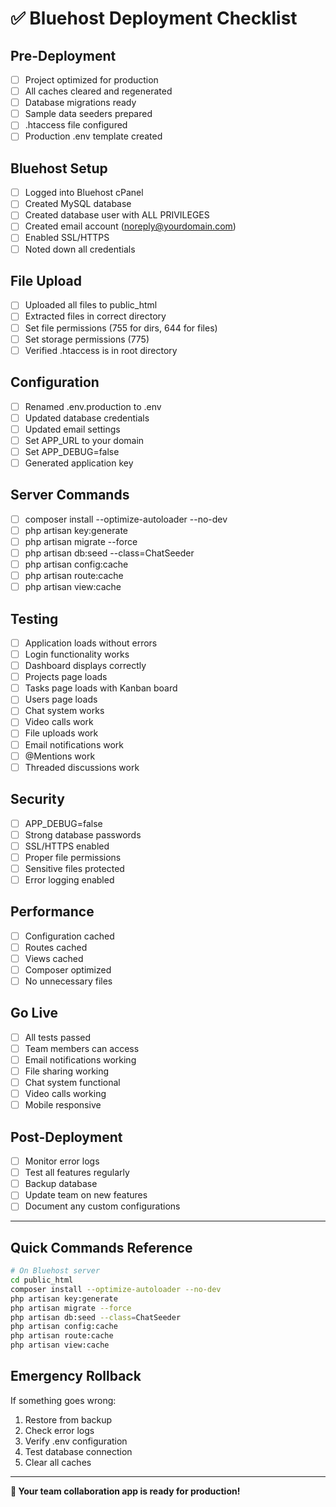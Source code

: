 # ✅ Bluehost Deployment Checklist

## Pre-Deployment
- [ ] Project optimized for production
- [ ] All caches cleared and regenerated
- [ ] Database migrations ready
- [ ] Sample data seeders prepared
- [ ] .htaccess file configured
- [ ] Production .env template created

## Bluehost Setup
- [ ] Logged into Bluehost cPanel
- [ ] Created MySQL database
- [ ] Created database user with ALL PRIVILEGES
- [ ] Created email account (noreply@yourdomain.com)
- [ ] Enabled SSL/HTTPS
- [ ] Noted down all credentials

## File Upload
- [ ] Uploaded all files to public_html
- [ ] Extracted files in correct directory
- [ ] Set file permissions (755 for dirs, 644 for files)
- [ ] Set storage permissions (775)
- [ ] Verified .htaccess is in root directory

## Configuration
- [ ] Renamed .env.production to .env
- [ ] Updated database credentials
- [ ] Updated email settings
- [ ] Set APP_URL to your domain
- [ ] Set APP_DEBUG=false
- [ ] Generated application key

## Server Commands
- [ ] composer install --optimize-autoloader --no-dev
- [ ] php artisan key:generate
- [ ] php artisan migrate --force
- [ ] php artisan db:seed --class=ChatSeeder
- [ ] php artisan config:cache
- [ ] php artisan route:cache
- [ ] php artisan view:cache

## Testing
- [ ] Application loads without errors
- [ ] Login functionality works
- [ ] Dashboard displays correctly
- [ ] Projects page loads
- [ ] Tasks page loads with Kanban board
- [ ] Users page loads
- [ ] Chat system works
- [ ] Video calls work
- [ ] File uploads work
- [ ] Email notifications work
- [ ] @Mentions work
- [ ] Threaded discussions work

## Security
- [ ] APP_DEBUG=false
- [ ] Strong database passwords
- [ ] SSL/HTTPS enabled
- [ ] Proper file permissions
- [ ] Sensitive files protected
- [ ] Error logging enabled

## Performance
- [ ] Configuration cached
- [ ] Routes cached
- [ ] Views cached
- [ ] Composer optimized
- [ ] No unnecessary files

## Go Live
- [ ] All tests passed
- [ ] Team members can access
- [ ] Email notifications working
- [ ] File sharing working
- [ ] Chat system functional
- [ ] Video calls working
- [ ] Mobile responsive

## Post-Deployment
- [ ] Monitor error logs
- [ ] Test all features regularly
- [ ] Backup database
- [ ] Update team on new features
- [ ] Document any custom configurations

---

## Quick Commands Reference

```bash
# On Bluehost server
cd public_html
composer install --optimize-autoloader --no-dev
php artisan key:generate
php artisan migrate --force
php artisan db:seed --class=ChatSeeder
php artisan config:cache
php artisan route:cache
php artisan view:cache
```

## Emergency Rollback
If something goes wrong:
1. Restore from backup
2. Check error logs
3. Verify .env configuration
4. Test database connection
5. Clear all caches

---

**🎉 Your team collaboration app is ready for production!**
